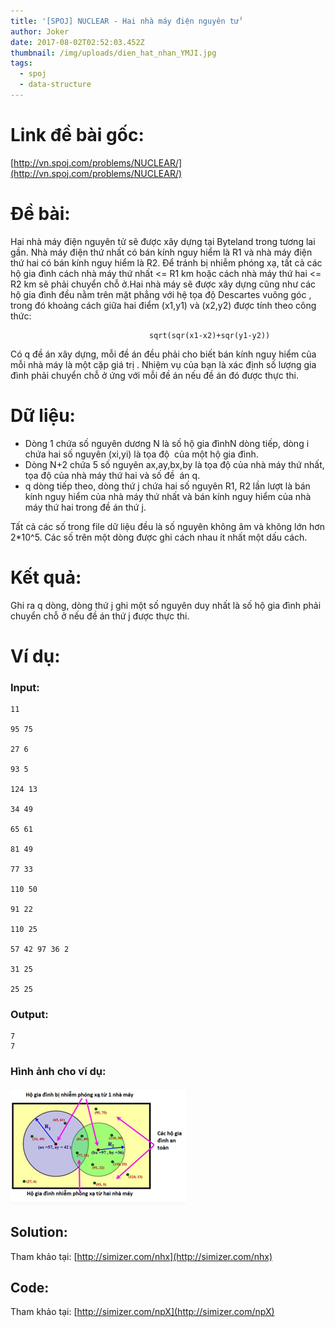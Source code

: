 ```yaml
---
title: '[SPOJ] NUCLEAR - Hai nhà máy điện nguyên tử'
author: Joker
date: 2017-08-02T02:52:03.452Z
thumbnail: /img/uploads/dien_hat_nhan_YMJI.jpg
tags:
  - spoj
  - data-structure
---
```

# Link đề bài gốc: 
[http://vn.spoj.com/problems/NUCLEAR/](http://vn.spoj.com/problems/NUCLEAR/)
# Đề bài:

Hai nhà máy điện nguyên tử sẽ được xây dựng tại Byteland trong tương lai gần. Nhà máy điện thứ nhất có bán kính nguy hiểm là R1 và nhà máy điện thứ hai có bán kính nguy hiểm là R2. Để tránh bị nhiễm phóng xạ, tất cả các hộ gia đình cách nhà máy thứ nhất <= R1 km hoặc cách nhà máy thứ hai <= R2 km sẽ phải chuyển chỗ ở.Hai nhà máy sẽ được xây dựng cũng như các hộ gia đình đều nằm trên mặt phẳng với hệ tọa độ Descartes vuông góc , trong đó khoảng cách giữa hai điểm (x1,y1) và (x2,y2) được tính theo công thức:

                                   sqrt(sqr(x1-x2)+sqr(y1-y2))

Có q đề án xây dựng, mỗi đề án đều phải cho biết bán kính nguy hiểm của mỗi nhà máy là một cặp giá trị . Nhiệm vụ của bạn là xác định số lượng gia đình phải chuyển chỗ ở ứng với mỗi đề án nếu đề án đó được thực thi.

# Dữ liệu:
- Dòng 1 chứa số nguyên dương N là số hộ gia đìnhN dòng tiếp, dòng i chứa hai số nguyên (xi,yi) là tọa độ  của một hộ gia đình.
- Dòng N+2 chứa 5 số nguyên ax,ay,bx,by là tọa độ của nhà máy thứ nhất, tọa độ của nhà máy thứ hai và số đề  án q.
- q dòng tiếp theo, dòng thứ j chứa hai số nguyên R1, R2 lần lượt là bán kính nguy hiểm của nhà máy thứ nhất và bán kính nguy hiểm của nhà máy thứ hai trong đề án thứ j.

Tất cả các số trong file dữ liệu đều là số nguyên không âm và không lớn hơn 2*10^5. Các số trên một dòng được ghi cách nhau ít nhất một dấu cách.

# Kết quả:
Ghi ra q dòng, dòng thứ j ghi một số nguyên duy nhất là số hộ gia đình phải chuyển chỗ ở nếu đề án thứ j được thực thi.

# Ví dụ:
### Input:
```
11

95 75

27 6

93 5

124 13

34 49

65 61

81 49

77 33

110 50

91 22

110 25

57 42 97 36 2

31 25

25 25

```

### Output:
```
7
7
```

### Hình ảnh cho ví dụ:
![undefined](/img/uploads/[spoj]NUCLEAR-example.jpg)

## Solution:

Tham khảo tại: [http://simizer.com/nhx](http://simizer.com/nhx)

## Code: 
Tham khảo tại: [http://simizer.com/npX](http://simizer.com/npX)




